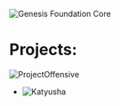 ![Genesis Foundation Core](https://github.com/GenesisFoundationCore/.github/assets/153700938/3b5ec3a7-107a-4f81-b83e-14c8fb076ac9)

# Projects:
![ProjectOffensive](https://github.com/GenesisFoundationCore/.github/assets/153700938/edfb6a19-cbc5-4ae1-a71a-90f92c971571)
- ![Katyusha](https://github.com/GenesisFoundationCore/Katyusha)
